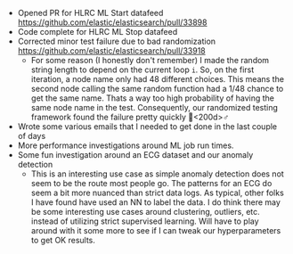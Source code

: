  * Opened PR for HLRC ML Start datafeed https://github.com/elastic/elasticsearch/pull/33898
 * Code complete for HLRC ML Stop datafeed
 * Corrected minor test failure due to bad randomization https://github.com/elastic/elasticsearch/pull/33918
    * For some reason (I honestly don't remember) I made the random string length to depend on the current loop `i`. So, on the first iteration, a node name only had 48 different choices. This means the second node calling the same random function had a 1/48 chance to get the same name. Thats a way too high probability of having the same node name in the test. Consequently, our randomized testing framework found the failure pretty quickly 🤦<200d>♂️
 * Wrote some various emails that I needed to get done in the last couple of days
 * More performance investigations around ML job run times.
 * Some fun investigation around an ECG dataset and our anomaly detection
    * This is an interesting use case as simple anomaly detection does not seem to be the route most people go. The patterns for an ECG do seem a bit more nuanced than strict data logs. As typical, other folks I have found have used an NN to label the data. I do think there may be some interesting use cases around clustering, outliers, etc. instead of utilizing strict supervised learning. Will have to play around with it some more to see if I can tweak our hyperparameters to get OK results.
